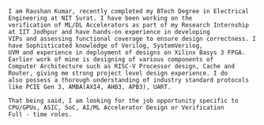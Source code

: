 
    I am Raushan Kumar, recently completed my BTech Degree in Electrical Engineering at NIT Surat. I have been working on the 
    verification of ML/DL Accelerators as part of my Research Internship at IIT Jodhpur and have hands-on experience in developing 
    VIPs and assessing functional coverage to ensure design correctness. I have Sophisticated knowledge of Verilog, SystemVerilog, 
    UVM and experience in deployment of designs on Xilinx Basys 3 FPGA. Earlier work of mine is designing of various components of 
    Computer Architecture such as RISC-V Processor design, Cache and Router, giving me strong project level design experience. I do 
    also possess a thorough understanding of industry standard protocols like PCIE Gen 3, AMBA(AXI4, AHB3, APB3), UART.

    That being said, I am looking for the job opportunity specific to CPU/GPUs, ASIC, SoC, AI/ML Accelerator Design or Verification 
    Full - time roles.
